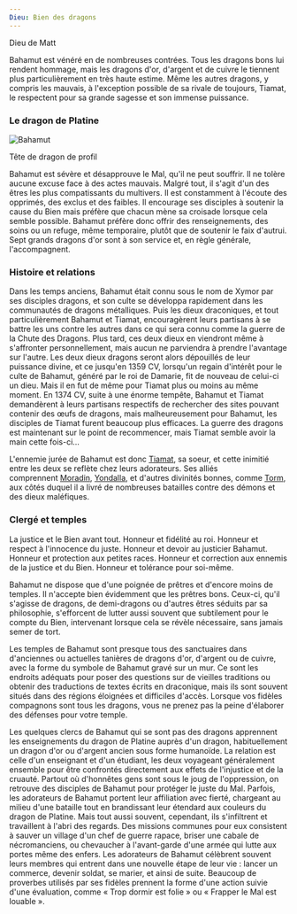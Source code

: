 ```yaml
---
Dieu: Bien des dragons
---
```


Dieu de Matt

Bahamut est vénéré en de nombreuses contrées. Tous les dragons bons lui rendent hommage, mais les dragons d'or, d'argent et de cuivre le tiennent plus particulièrement en très haute estime. Même les autres dragons, y compris les mauvais, à l'exception possible de sa rivale de toujours, Tiamat, le respectent pour sa grande sagesse et son immense puissance.

### Le dragon de Platine

![Bahamut](https://www.aidedd.org/assets/univers/dieux/bahamut-symbol.jpg)

Tête de dragon de profil

Bahamut est sévère et désapprouve le Mal, qu'il ne peut souffrir. Il ne tolère aucune excuse face à des actes mauvais. Malgré tout, il s'agit d'un des êtres les plus compatissants du multivers. Il est constamment à l'écoute des opprimés, des exclus et des faibles. Il encourage ses disciples à soutenir la cause du Bien mais préfère que chacun mène sa croisade lorsque cela semble possible. Bahamut préfère donc offrir des renseignements, des soins ou un refuge, même temporaire, plutôt que de soutenir le faix d'autrui. Sept grands dragons d'or sont à son service et, en règle générale, l'accompagnent.

### Histoire et relations

Dans les temps anciens, Bahamut était connu sous le nom de Xymor par ses disciples dragons, et son culte se développa rapidement dans les communautés de dragons métalliques. Puis les dieux draconiques, et tout particulièrement Bahamut et Tiamat, encouragèrent leurs partisans à se battre les uns contre les autres dans ce qui sera connu comme la guerre de la Chute des Dragons. Plus tard, ces deux dieux en viendront même à s'affronter personnellement, mais aucun ne parviendra à prendre l'avantage sur l'autre. Les deux dieux dragons seront alors dépouillés de leur puissance divine, et ce jusqu'en 1359 CV, lorsqu'un regain d'intérêt pour le culte de Bahamut, généré par le roi de Damarie, fit de nouveau de celui-ci un dieu. Mais il en fut de même pour Tiamat plus ou moins au même moment. En 1374 CV, suite à une énorme tempête, Bahamut et Tiamat demandèrent à leurs partisans respectifs de rechercher des sites pouvant contenir des œufs de dragons, mais malheureusement pour Bahamut, les disciples de Tiamat furent beaucoup plus efficaces. La guerre des dragons est maintenant sur le point de recommencer, mais Tiamat semble avoir la main cette fois-ci...

L'ennemie jurée de Bahamut est donc [Tiamat](https://www.aidedd.org/univers/pantheon/tiamat/), sa soeur, et cette inimitié entre les deux se reflète chez leurs adorateurs. Ses alliés comprennent [Moradin](https://www.aidedd.org/univers/pantheon/moradin/), [Yondalla](https://www.aidedd.org/univers/pantheon/yondalla/), et d'autres divinités bonnes, comme [Torm](https://www.aidedd.org/univers/pantheon/torm/), aux côtés duquel il a livré de nombreuses batailles contre des démons et des dieux maléfiques.

### Clergé et temples

La justice et le Bien avant tout. Honneur et fidélité au roi. Honneur et respect à l'innocence du juste. Honneur et devoir au justicier Bahamut. Honneur et protection aux petites races. Honneur et correction aux ennemis de la justice et du Bien. Honneur et tolérance pour soi-même.

Bahamut ne dispose que d'une poignée de prêtres et d'encore moins de temples. Il n'accepte bien évidemment que les prêtres bons. Ceux-ci, qu'il s'agisse de dragons, de demi-dragons ou d'autres êtres séduits par sa philosophie, s'efforcent de lutter aussi souvent que subtilement pour le compte du Bien, intervenant lorsque cela se révèle nécessaire, sans jamais semer de tort.

Les temples de Bahamut sont presque tous des sanctuaires dans d'anciennes ou actuelles tanières de dragons d'or, d'argent ou de cuivre, avec la forme du symbole de Bahamut gravé sur un mur. Ce sont les endroits adéquats pour poser des questions sur de vieilles traditions ou obtenir des traductions de textes écrits en draconique, mais ils sont souvent situés dans des régions éloignées et difficiles d'accès. Lorsque vos fidèles compagnons sont tous les dragons, vous ne prenez pas la peine d'élaborer des défenses pour votre temple.

Les quelques clercs de Bahamut qui se sont pas des dragons apprennent les enseignements du dragon de Platine auprès d'un dragon, habituellement un dragon d'or ou d'argent ancien sous forme humanoïde. La relation est celle d'un enseignant et d'un étudiant, les deux voyageant généralement ensemble pour être confrontés directement aux effets de l'injustice et de la cruauté. Partout où d'honnêtes gens sont sous le joug de l'oppression, on retrouve des disciples de Bahamut pour protéger le juste du Mal. Parfois, les adorateurs de Bahamut portent leur affiliation avec fierté, chargeant au milieu d'une bataille tout en brandissant leur étendard aux couleurs du dragon de Platine. Mais tout aussi souvent, cependant, ils s'infiltrent et travaillent à l'abri des regards. Des missions communes pour eux consistent à sauver un village d'un chef de guerre rapace, briser une cabale de nécromanciens, ou chevaucher à l'avant-garde d'une armée qui lutte aux portes même des enfers. Les adorateurs de Bahamut célèbrent souvent leurs membres qui entrent dans une nouvelle étape de leur vie : lancer un commerce, devenir soldat, se marier, et ainsi de suite. Beaucoup de proverbes utilisés par ses fidèles prennent la forme d'une action suivie d'une évaluation, comme « Trop dormir est folie » ou « Frapper le Mal est louable ».